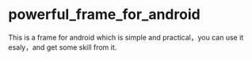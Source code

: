 # powerful_frame_for_android
This is a frame for android which is simple and practical，you can use it esaly，and get some skill from it.
